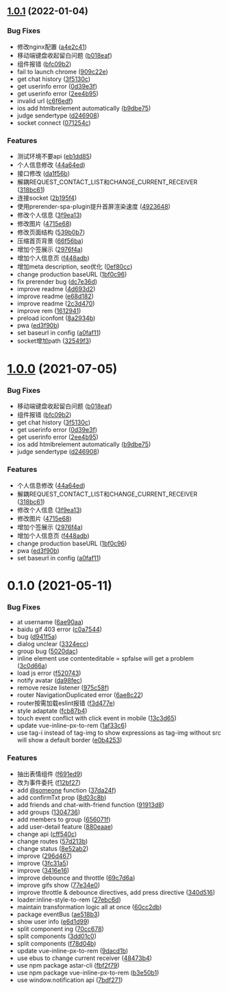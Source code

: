 ## [1.0.1](https://github.com/hello-astar/vue-chat/compare/v0.1.0...v1.0.1) (2022-01-04)


### Bug Fixes

* 修改nginx配置 ([a4e2c41](https://github.com/hello-astar/vue-chat/commit/a4e2c41c23f0946375880018b92cc459e01af521))
* 移动端键盘收起留白问题 ([b018eaf](https://github.com/hello-astar/vue-chat/commit/b018eaf1c865ac32203228e98420046e13b3e857))
* 组件报错 ([bfc09b2](https://github.com/hello-astar/vue-chat/commit/bfc09b258f8efcf58e6b2dbe7edfc8913890edf3))
* fail to launch chrome ([909c22e](https://github.com/hello-astar/vue-chat/commit/909c22e0b06910e93efbc82d88fc18541866205d))
* get chat history ([3f5130c](https://github.com/hello-astar/vue-chat/commit/3f5130c75d6b3c88e01369a39d4afbf895afb47c))
* get userinfo error ([0d39e3f](https://github.com/hello-astar/vue-chat/commit/0d39e3f127a9cdb50a27f5e143fa29b7ccc3789b))
* get userinfo error ([2ee4b95](https://github.com/hello-astar/vue-chat/commit/2ee4b95bb39449a3d4ea04f9ec50faef5eaccf97))
* invalid url ([c6f6edf](https://github.com/hello-astar/vue-chat/commit/c6f6edf6c10ea4a2014bbb4307dac6ee4b048402))
* ios add htmlbrelement automatically ([b9dbe75](https://github.com/hello-astar/vue-chat/commit/b9dbe75d067aeb83dbf3bbc25307b588200856d6))
* judge sendertype ([d246908](https://github.com/hello-astar/vue-chat/commit/d2469085d58898f6852de7632140829dbeab46de))
* socket connect ([071254c](https://github.com/hello-astar/vue-chat/commit/071254c6bd193a90f2c13da4bf362345a057463d))


### Features

* 测试环境不要api ([eb1dd85](https://github.com/hello-astar/vue-chat/commit/eb1dd859fb0066e0bd8eb59f7b3e0d2ab4a87ce7))
* 个人信息修改 ([44a64ed](https://github.com/hello-astar/vue-chat/commit/44a64ed185bce82edd058cd457ac0578932a4b82))
* 接口修改 ([da1f56b](https://github.com/hello-astar/vue-chat/commit/da1f56bf9c50e1b8d11b97d0ec336ca30faa12d2))
* 解耦REQUEST_CONTACT_LIST和CHANGE_CURRENT_RECEIVER ([318bc61](https://github.com/hello-astar/vue-chat/commit/318bc61a37141297a21ef9decba6307d915376aa))
* 连接socket ([2b195f4](https://github.com/hello-astar/vue-chat/commit/2b195f4c1ebbcc45c56855e482c48e2bc6e283b2))
* 使用prerender-spa-plugin提升首屏渲染速度 ([4923648](https://github.com/hello-astar/vue-chat/commit/4923648d6a0282f0c25585a7881729d122f0153f))
* 修改个人信息 ([3f9ea13](https://github.com/hello-astar/vue-chat/commit/3f9ea13fb31376ac5478ffeec93ca3295986cc8c))
* 修改图片 ([4715e68](https://github.com/hello-astar/vue-chat/commit/4715e68cc40bc12c28131a5e46f9f51efce6ef1b))
* 修改页面结构 ([539b0b7](https://github.com/hello-astar/vue-chat/commit/539b0b716fccbd008ed870efa74910e354bd124d))
* 压缩首页背景 ([66f56ba](https://github.com/hello-astar/vue-chat/commit/66f56ba5df3333aec289dd0c11afb8e9330f34ad))
* 增加个签展示 ([2976f4a](https://github.com/hello-astar/vue-chat/commit/2976f4af8588f84a6f5327af4c79a9afcb6860c4))
* 增加个人信息页 ([f448adb](https://github.com/hello-astar/vue-chat/commit/f448adb722653c763d3ed5ed11cddbec12601396))
* 增加meta description, seo优化 ([0ef80cc](https://github.com/hello-astar/vue-chat/commit/0ef80cc8c96a3b03845ae42221b2b279a940fbf8))
* change production baseURL ([1bf0c96](https://github.com/hello-astar/vue-chat/commit/1bf0c9692f5262e788b6e508afaa8caca060d378))
* fix prerender bug ([dc7e36d](https://github.com/hello-astar/vue-chat/commit/dc7e36dd90a4aaff765173d84d6ba38f4ac9501d))
* improve readme ([4d693d2](https://github.com/hello-astar/vue-chat/commit/4d693d2a0a42e8b9da3716ac1d192047068308e4))
* improve readme ([e68d182](https://github.com/hello-astar/vue-chat/commit/e68d1825b7c4cec42a7ba595b5fdf8a80b9adfe5))
* improve readme ([2c3d470](https://github.com/hello-astar/vue-chat/commit/2c3d4702c72bb4f0f8ee8772c6b441c6732d61a2))
* improve rem ([1612941](https://github.com/hello-astar/vue-chat/commit/1612941964537ede959130645314c77641034a08))
* preload iconfont ([8a2934b](https://github.com/hello-astar/vue-chat/commit/8a2934b76dc45aff7d9ba8dc452d8eca7d846fee))
* pwa ([ed3f90b](https://github.com/hello-astar/vue-chat/commit/ed3f90bc3c967ab3bcf011951f2d5d2edee40822))
* set baseurl in config ([a0faf11](https://github.com/hello-astar/vue-chat/commit/a0faf11751e3598517ea8dd87cf4921161acb155))
* socket增加path ([32549f3](https://github.com/hello-astar/vue-chat/commit/32549f3128190a9d5f184c0be66c2e18a8ac2663))



# [1.0.0](https://github.com/hello-astar/vue-chat/compare/v0.1.0...v1.0.0) (2021-07-05)


### Bug Fixes

* 移动端键盘收起留白问题 ([b018eaf](https://github.com/hello-astar/vue-chat/commit/b018eaf1c865ac32203228e98420046e13b3e857))
* 组件报错 ([bfc09b2](https://github.com/hello-astar/vue-chat/commit/bfc09b258f8efcf58e6b2dbe7edfc8913890edf3))
* get chat history ([3f5130c](https://github.com/hello-astar/vue-chat/commit/3f5130c75d6b3c88e01369a39d4afbf895afb47c))
* get userinfo error ([0d39e3f](https://github.com/hello-astar/vue-chat/commit/0d39e3f127a9cdb50a27f5e143fa29b7ccc3789b))
* get userinfo error ([2ee4b95](https://github.com/hello-astar/vue-chat/commit/2ee4b95bb39449a3d4ea04f9ec50faef5eaccf97))
* ios add htmlbrelement automatically ([b9dbe75](https://github.com/hello-astar/vue-chat/commit/b9dbe75d067aeb83dbf3bbc25307b588200856d6))
* judge sendertype ([d246908](https://github.com/hello-astar/vue-chat/commit/d2469085d58898f6852de7632140829dbeab46de))


### Features

* 个人信息修改 ([44a64ed](https://github.com/hello-astar/vue-chat/commit/44a64ed185bce82edd058cd457ac0578932a4b82))
* 解耦REQUEST_CONTACT_LIST和CHANGE_CURRENT_RECEIVER ([318bc61](https://github.com/hello-astar/vue-chat/commit/318bc61a37141297a21ef9decba6307d915376aa))
* 修改个人信息 ([3f9ea13](https://github.com/hello-astar/vue-chat/commit/3f9ea13fb31376ac5478ffeec93ca3295986cc8c))
* 修改图片 ([4715e68](https://github.com/hello-astar/vue-chat/commit/4715e68cc40bc12c28131a5e46f9f51efce6ef1b))
* 增加个签展示 ([2976f4a](https://github.com/hello-astar/vue-chat/commit/2976f4af8588f84a6f5327af4c79a9afcb6860c4))
* 增加个人信息页 ([f448adb](https://github.com/hello-astar/vue-chat/commit/f448adb722653c763d3ed5ed11cddbec12601396))
* change production baseURL ([1bf0c96](https://github.com/hello-astar/vue-chat/commit/1bf0c9692f5262e788b6e508afaa8caca060d378))
* pwa ([ed3f90b](https://github.com/hello-astar/vue-chat/commit/ed3f90bc3c967ab3bcf011951f2d5d2edee40822))
* set baseurl in config ([a0faf11](https://github.com/hello-astar/vue-chat/commit/a0faf11751e3598517ea8dd87cf4921161acb155))



# 0.1.0 (2021-05-11)


### Bug Fixes

* at username ([6ae90aa](https://github.com/hello-astar/vue-chat/commit/6ae90aa45a784bae9e4adc1914efa7c651081659))
* baidu gif 403 error ([c0a7544](https://github.com/hello-astar/vue-chat/commit/c0a754454303382f0cfe8796240f00fbca5033a0))
* bug ([d941f5a](https://github.com/hello-astar/vue-chat/commit/d941f5ad93c7f99131668fd73ad282519f19ccd1))
* dialog unclear ([3324ecc](https://github.com/hello-astar/vue-chat/commit/3324ecc966d5cbb48f16cba719619f1c07a67fc1))
* group bug ([5020dac](https://github.com/hello-astar/vue-chat/commit/5020dac94a5900c947cdf82b7d9d15495b30394a))
* inline element use contenteditable = spfalse will get a problem ([3c0d66a](https://github.com/hello-astar/vue-chat/commit/3c0d66a3bc2924b010c7212f7d2d19da35e96cc9))
* load js error ([f520743](https://github.com/hello-astar/vue-chat/commit/f520743df026f611a431ad9514375fc4206526ab))
* notify avatar ([da98fec](https://github.com/hello-astar/vue-chat/commit/da98fecaf6a6d8fd477e3459ba8caba7044e0f59))
* remove resize listener ([975c58f](https://github.com/hello-astar/vue-chat/commit/975c58f94e994bc08bcd36e60c0e73f862aaf2f7))
* router NavigationDuplicated error ([6ae8c22](https://github.com/hello-astar/vue-chat/commit/6ae8c2206ce74e7043cd3f09f5733e758d877624))
* router按需加载eslint报错 ([f3d477e](https://github.com/hello-astar/vue-chat/commit/f3d477e9856f3d1709805ee172adc817844e760e))
* style adaptate ([fcb87b4](https://github.com/hello-astar/vue-chat/commit/fcb87b42f26c3d1542b2e9676ff9abbad5ef3f99))
* touch event conflict with click event in mobile ([13c3d65](https://github.com/hello-astar/vue-chat/commit/13c3d65146207742c8624c4f633974218daad5e1))
* update vue-inline-px-to-rem ([1af33c6](https://github.com/hello-astar/vue-chat/commit/1af33c6391726176d562ba374533d0330c805d43))
* use tag-i instead of tag-img to show expressions as tag-img without src will show a default border ([e0b4253](https://github.com/hello-astar/vue-chat/commit/e0b4253013b9bf001f84dd2c4e50016d4b7c71d0))


### Features

* 抽出表情组件 ([f691ed9](https://github.com/hello-astar/vue-chat/commit/f691ed9626d186a6b5e570ec1a6aa649e13a44b2))
* 改为事件委托 ([f12bf27](https://github.com/hello-astar/vue-chat/commit/f12bf2793919daa6b607865c19f8d3439340a46f))
* add [@someone](https://github.com/someone) function ([37da24f](https://github.com/hello-astar/vue-chat/commit/37da24f33db17bb27eb2ad35a96fb6d23c14ada2))
* add confirmTxt prop ([8d03c8b](https://github.com/hello-astar/vue-chat/commit/8d03c8b31dc0387352efdf8d33c6476338607c90))
* add friends and chat-with-friend function ([91913d8](https://github.com/hello-astar/vue-chat/commit/91913d86308f2937a6d9909c32b102f01257c6b7))
* add groups ([1304736](https://github.com/hello-astar/vue-chat/commit/1304736216771c79b24524dadb3d6aaf4a0237d2))
* add members to group ([656071f](https://github.com/hello-astar/vue-chat/commit/656071fd10b1ec3ba664e2d8d1e2f2c827f2dfa1))
* add user-detail feature ([880eaae](https://github.com/hello-astar/vue-chat/commit/880eaae03e22097c8ba49520ab8d32e14d06be28))
* change api ([cff540c](https://github.com/hello-astar/vue-chat/commit/cff540cdf1ecb62754007bf20d8839f778deec3c))
* change routes ([57d213b](https://github.com/hello-astar/vue-chat/commit/57d213bd7e8db1e5dca4ea146f3158be5f2d563c))
* change status ([8e52ab2](https://github.com/hello-astar/vue-chat/commit/8e52ab2f8d538456a83029e3e1beede7c2adef9d))
* improve ([296d467](https://github.com/hello-astar/vue-chat/commit/296d467e73d4cf9a50235b0a46c0a64c8f217d9d))
* improve ([3fc31a5](https://github.com/hello-astar/vue-chat/commit/3fc31a5e83585f8013bb4435161f139c7b6f20b5))
* improve ([3416e16](https://github.com/hello-astar/vue-chat/commit/3416e1699be8a37774781a1a6b421bc09efd1001))
* improve debounce and throttle ([69c7d6a](https://github.com/hello-astar/vue-chat/commit/69c7d6a4237af8ea7f5d18f6c6a3a67cfd4e62b0))
* improve gifs show ([77e34e0](https://github.com/hello-astar/vue-chat/commit/77e34e01c8fa74b48670cc2cfc25bc95eae786cd))
* improve throttle & debounce directives, add press directive ([340d516](https://github.com/hello-astar/vue-chat/commit/340d51606809dcfbac59c07a2c4d70993bbb1548))
* loader:inline-style-to-rem ([27ebc6d](https://github.com/hello-astar/vue-chat/commit/27ebc6de84881a7e715d6533bd3b2c1d4a8dd2b6))
* maintain transformation logic all at once ([60cc2db](https://github.com/hello-astar/vue-chat/commit/60cc2db819e510361b8811d4a74fd355309ad12d))
* package eventBus ([ae518b3](https://github.com/hello-astar/vue-chat/commit/ae518b320e6cc0ba05b6dc10f8c4ce3e4f1e888e))
* show user info ([e6d1d99](https://github.com/hello-astar/vue-chat/commit/e6d1d9914eedb8c32afd4f7f391f82a3ea684146))
* split component ing ([70cc678](https://github.com/hello-astar/vue-chat/commit/70cc678bba4eeec5d01cfab0a2cd3f7aa455a6ae))
* split components ([3dd01c0](https://github.com/hello-astar/vue-chat/commit/3dd01c0b802e713e41901aa5d2f234afebcca30e))
* split components ([f78d04b](https://github.com/hello-astar/vue-chat/commit/f78d04be89185528191bb93fb62b36a797da1666))
* update vue-inline-px-to-rem ([9dacd1b](https://github.com/hello-astar/vue-chat/commit/9dacd1b050b13f1744e95b442bf6c7b5c7e8b818))
* use ebus to change current receiver ([48473b4](https://github.com/hello-astar/vue-chat/commit/48473b424a600c5768d82086cfbf632abf9685b8))
* use npm package astar-cli ([fbf2f79](https://github.com/hello-astar/vue-chat/commit/fbf2f79f2c8cc81bb52af5ba901a6d1252ad43b7))
* use npm package vue-inline-px-to-rem ([b3e50b1](https://github.com/hello-astar/vue-chat/commit/b3e50b189b82663c8c6263a19847863c02e9f241))
* use window.notification api ([7bdf271](https://github.com/hello-astar/vue-chat/commit/7bdf271de2053b25bafacbd538497f8796897a3c))



